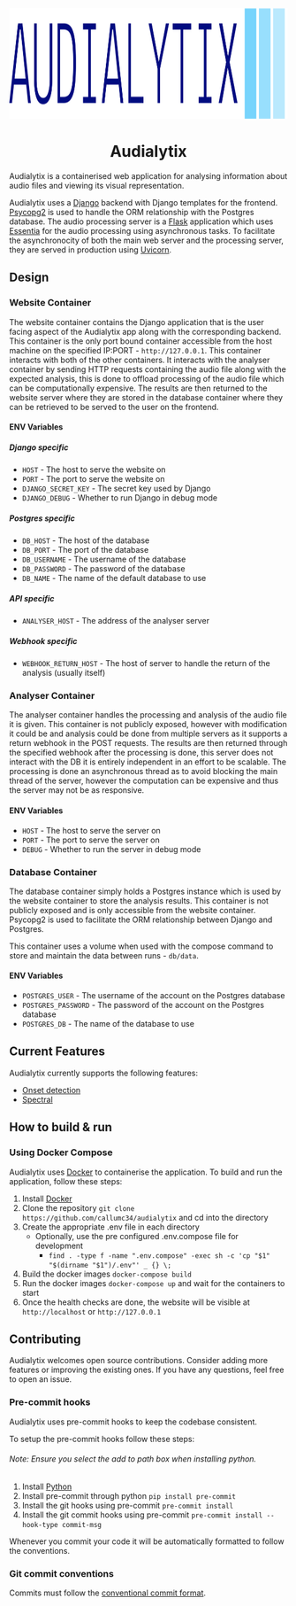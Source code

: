 <p align="center">
    <img alt="Audialytix logo" height="200px" src="https://raw.githubusercontent.com/callumc34/Audialytix/main/audialytix/static/images/logo/highres/nobackground/logo.svg">
</p>

<h1 align="center">
    Audialytix
</h1>

Audialytix is a containerised web application for analysing information about audio files and viewing its visual representation.

Audialytix uses a [Django](https://www.djangoproject.com/) backend with Django templates for the frontend. [Psycopg2](https://www.psycopg.org/) is used to handle the ORM relationship with the Postgres database. The audio processing server is a [Flask](https://flask.palletsprojects.com/) application which uses [Essentia](https://essentia.upf.edu/) for the audio processing using asynchronous tasks. To facilitate the asynchronocity of both the main web server and the processing server, they are served in production using [Uvicorn](https://www.uvicorn.org).

## Design

### Website Container

The website container contains the Django application that is the user facing aspect of the Audialytix app along with the corresponding backend. This container is the only port bound container accessible from the host machine on the specified IP:PORT - `http://127.0.0.1`. This container interacts with both of the other containers. It interacts with the analyser container by sending HTTP requests containing the audio file along with the expected analysis, this is done to offload processing of the audio file which can be computationally expensive. The results are then returned to the website server where they are stored in the database container where they can be retrieved to be served to the user on the frontend.

#### ENV Variables

##### Django specific

- `HOST` - The host to serve the website on
- `PORT` - The port to serve the website on
- `DJANGO_SECRET_KEY` - The secret key used by Django
- `DJANGO_DEBUG` - Whether to run Django in debug mode

##### Postgres specific

- `DB_HOST` - The host of the database
- `DB_PORT` - The port of the database
- `DB_USERNAME` - The username of the database
- `DB_PASSWORD` - The password of the database
- `DB_NAME` - The name of the default database to use

##### API specific

- `ANALYSER_HOST` - The address of the analyser server

##### Webhook specific

- `WEBHOOK_RETURN_HOST` - The host of server to handle the return of the analysis (usually itself)

### Analyser Container

The analyser container handles the processing and analysis of the audio file it is given. This container is not publicly exposed, however with modification it could be and analysis could be done from multiple servers as it supports a return webhook in the POST requests. The results are then returned through the specified webhook after the processing is done, this server does not interact with the DB it is entirely independent in an effort to be scalable. The processing is done an asynchronous thread as to avoid blocking the main thread of the server, however the computation can be expensive and thus the server may not be as responsive.

#### ENV Variables

- `HOST` - The host to serve the server on
- `PORT` - The port to serve the server on
- `DEBUG` - Whether to run the server in debug mode

### Database Container

The database container simply holds a Postgres instance which is used by the website container to store the analysis results. This container is not publicly exposed and is only accessible from the website container. Psycopg2 is used to facilitate the ORM relationship between Django and Postgres.

This container uses a volume when used with the compose command to store and maintain the data between runs - `db/data`.

#### ENV Variables

- `POSTGRES_USER` - The username of the account on the Postgres database
- `POSTGRES_PASSWORD` - The password of the account on the Postgres database
- `POSTGRES_DB` - The name of the database to use

## Current Features

Audialytix currently supports the following features:
- [Onset detection](https://en.wikipedia.org/wiki/Onset_(audio))
- [Spectral](https://essentia.upf.edu/reference/streaming_SpectralComplexity.html#description)

## How to build & run

### Using Docker Compose

Audialytix uses [Docker](https://www.docker.com/) to containerise the application. To build and run the application, follow these steps:

1. Install [Docker](https://www.docker.com/)
2. Clone the repository `git clone https://github.com/callumc34/audialytix` and cd into the directory
3. Create the appropriate .env file in each directory
    - Optionally, use the pre configured .env.compose file for development
        - `find . -type f -name ".env.compose" -exec sh -c 'cp "$1" "$(dirname "$1")/.env"' _ {} \;`
4. Build the docker images `docker-compose build`
5. Run the docker images `docker-compose up` and wait for the containers to start
6. Once the health checks are done, the website will be visible at `http://localhost` or `http://127.0.0.1`

## Contributing

Audialytix welcomes open source contributions. Consider adding more features or improving the existing ones. If you have any questions, feel free to open an issue.

### Pre-commit hooks

Audialytix uses pre-commit hooks to keep the codebase consistent.

To setup the pre-commit hooks follow these steps:
###### Note: Ensure you select the add to path box when installing python.
1. Install [Python](https://www.python.org/)
2. Install pre-commit through python `pip install pre-commit`
3. Install the git hooks using pre-commit `pre-commit install`
4. Install the git commit hooks using pre-commit `pre-commit install --hook-type commit-msg`

Whenever you commit your code it will be automatically formatted to follow the conventions.

### Git commit conventions
Commits must follow the [conventional commit format](https://www.conventionalcommits.org/en/v1.0.0/).
